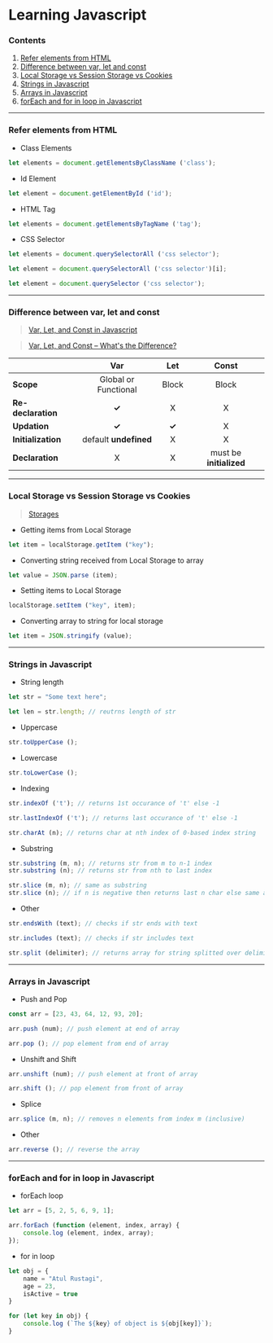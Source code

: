 # Learning Javascript

### Contents

1. [Refer elements from HTML](#refer-elements-from-html)
2. [Difference between var, let and const](#difference-between-var-let-and-const)
3. [Local Storage vs Session Storage vs Cookies](#local-storage-vs-session-storage-vs-cookies)
4. [Strings in Javascript](#strings-in-javascript)
5. [Arrays in Javascript](#arrays-in-javascript)
6. [forEach and for in loop in Javascript](#foreach-and-for-in-loop-in-javascript)

---

### Refer elements from HTML

* Class Elements
```javascript
let elements = document.getElementsByClassName ('class');
```

* Id Element
```javascript
let element = document.getElementById ('id');
```

* HTML Tag
```javascript
let elements = document.getElementsByTagName ('tag');
```

* CSS Selector
```javascript
let elements = document.querySelectorAll ('css selector');

let element = document.querySelectorAll ('css selector')[i];

let element = document.querySelector ('css selector');
```

---

### Difference between var, let and const

> [Var, Let, and Const in Javascript](https://medium.com/nerd-for-tech/var-let-and-const-in-javascript-15e41cf90f01 "Var, Let, Const in Javascript")

> [Var, Let, and Const – What's the Difference?](https://www.freecodecamp.org/news/var-let-and-const-whats-the-difference "Var, Let, and Const – What's the Difference?")

|                    | Var                  | Let   | Const |
|--------------------|:--------------------:|:-----:|:-----:|
| __Scope__          | Global or Functional | Block | Block |
| __Re-declaration__ | __✓__                | X     | X     |
| __Updation__       | __✓__                | __✓__ | X     |
| __Initialization__ | default __undefined__| X     | X     |
| __Declaration__    | X                    | X     | must be __initialized__ |

---

### Local Storage vs Session Storage vs Cookies

> [Storages](https://stackoverflow.com/questions/19867599/what-is-the-difference-between-localstorage-sessionstorage-session-and-cookies "Difference between localStorage, sessionStorage, and cookies")

* Getting items from Local Storage
```javascript
let item = localStorage.getItem ("key");
```

* Converting string received from Local Storage to array
```javascript
let value = JSON.parse (item);
```

* Setting items to Local Storage
```javascript
localStorage.setItem ("key", item);
```
* Converting array to string for local storage
```javascript
let item = JSON.stringify (value);
```

---

### Strings in Javascript

* String length
```javascript
let str = "Some text here";

let len = str.length; // reutrns length of str
```

* Uppercase
```javascript
str.toUpperCase ();
```

* Lowercase
```javascript
str.toLowerCase ();
```

* Indexing
```javascript
str.indexOf ('t'); // returns 1st occurance of 't' else -1

str.lastIndexOf ('t'); // returns last occurance of 't' else -1

str.charAt (n); // returns char at nth index of 0-based index string
```

* Substring
```javascript
str.substring (m, n); // returns str from m to n-1 index
str.substring (n); // returns str from nth to last index

str.slice (m, n); // same as substring
str.slice (n); // if n is negative then returns last n char else same as substring
```

* Other
```javascript
str.endsWith (text); // checks if str ends with text

str.includes (text); // checks if str includes text

str.split (delimiter); // returns array for string splitted over delimiter
```

---

### Arrays in Javascript

* Push and Pop
```javascript
const arr = [23, 43, 64, 12, 93, 20];

arr.push (num); // push element at end of array

arr.pop (); // pop element from end of array
```

* Unshift and Shift
```javascript
arr.unshift (num); // push element at front of array

arr.shift (); // pop element from front of array
```

* Splice
```javascript
arr.splice (m, n); // removes n elements from index m (inclusive)
```

* Other
```javascript
arr.reverse (); // reverse the array
```

---

### forEach and for in loop in Javascript

* forEach loop
```javascript
let arr = [5, 2, 5, 6, 9, 1];

arr.forEach (function (element, index, array) {
    console.log (element, index, array);
});
```

* for in loop
```javascript
let obj = {
    name = "Atul Rustagi",
    age = 23,
    isActive = true
}

for (let key in obj) {
    console.log (`The ${key} of object is ${obj[key]}`);
}
```